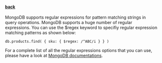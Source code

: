 #### [back](search_data_main.md)

MongoDB supports regular expressions for pattern matching strings in query operations. MongoDB supports a huge number of regular expressions. You can use the $regex keyword to specifiy regular expression matching patterns as shown below:

````
db.products.find( { sku: { $regex: /^ABC/i } } )
````

For a complete list of all the regular expressions options that you can use, please have a look at [MongoDB documentations](https://docs.mongodb.org/manual/reference/operator/query/regex/). 

